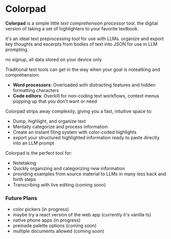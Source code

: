 # Colorpad

**Colorpad** is a simple little <i>text comprehension processor</i> tool. 
the digital version of taking a set of highlighters to your favorite textbook.   

it's an ideal text preprocessing tool for use with LLMs. organize and export key thoughts and excerpts from bodies of text into JSON for use in LLM prompting.

no signup, all data stored on your device only

Traditional text tools can get in the way when your goal is noteatking and comprehension:
- **Word processors**: Overloaded with distracting features and hidden formatting characters
- **Code editors**: Overkill for non-coding text workflows, context menus popping up that you don't want or need

Colorpad strips away complexity, giving you a fast, intuitive space to:
- Dump, highlight, and organize text
- Mentally categorize and process information
- Create an instant filing system with color-coded highlights
- export your structured highlighted information ready to paste directly into an LLM prompt

Colorpad is the perfect tool for:
- Notetaking
- Quickly organizing and categorizing new information
- providing examples from source material to LLMs in many less back and forth steps
- Transcribing with live editing (coming soon)



### Future Plans
- color pickers (in progress)
- maybe try a react version of the web app (currently it's vanilla ts)
- native phone apps (in progress)
- premade palette options (coming soon)
- multiple documents allowed (coming soon)
